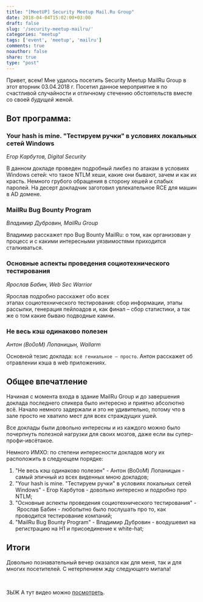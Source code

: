 ```yaml
---
title: "[MeetUP] Security Meetup Mail.Ru Group"
date: 2018-04-04T15:02:00+03:00
draft: false
slug: '/security-meetup-mailru/'
categories: "meetup"
tags: ['event', 'meetup', 'mailru']
comments: true
noauthor: false
share: true
type: "post"
---
```


Привет, всем! Мне удалось посетить Security Meetup MailRu Group в этот вторник 03.04.2018 г. Посетил данное мероприятие я по счастливой случайности и отличному стечению обстоятельств вместе со своей *будущей* женой.

## **Вот программа**:

### **Your hash is mine. "Тестируем ручки" в условиях локальных сетей Windows**

*Егор Карбутов, Digital Security*

В данном докладе проведен подробный ликбез по атакам в условиях Windows сетей: что такое NTLM хеши, какие они бывают, зачем и как их красть. Немного грубого обращения в сторону хешей и слабых паролей. На десерт докладчик заготовил увлекательное RCE для машин в AD домене.

### **MailRu Bug Bounty Program**

*Владимир Дубровин, MailRu Group*

Владимир расскажет про Bug Bounty MailRu: о том, как организован у процесс и с какими интересными уязвимостями приходится сталкиваться.

### **Основные аспекты проведения социотехнического тестирования**

*Ярослав Бабин, Web Sec Warrior*

Ярослав подробно расскажет обо всех этапах социотехнического тестирования: сбор информации, этапы рассылки, генерация пейлоадов и, как финал – сбор статистики, а так же о том какие бываю подводные камни.

### **Не весь кэш одинаково полезен**

*Антон (Bo0oM) Лопаницын, Wallarm*

Основной тезис доклада: `всё гениальное – просто`. Антон расскажет об отравлении кэша в web приложениях.

## **Общее впечатление**

Начиная с момента входа в здание MailRu Group и до завершения доклада последнего спикера было интересно и приятно абсолютно всё. Начало немного задержали и это не удивительно, потому что в зале просто не хватило мест для всех страждущих ушей.

Все доклады были довольно интересны и из каждого можно было почерпнуть полезной нагрузки для своих мозгов, даже если вы супер-профи-ивсётакое.

Немного ИМХО: по степени интересности докладов могу их расположить в следующем порядке:

1. "Не весь кэш одинаково полезен" - Антон (Bo0oM) Лопаницын - самый эпичный из всех виденных мною докладов;
2. "Your hash is mine. "Тестируем ручки" в условиях локальных сетей Windows" - Егор Карбутов - довольно интересно и подробно про NTLM;
3. "Основные аспекты проведения социотехнического тестирования" - Ярослав Бабин - любопытно было послушать про то, как проводится тестирование компаний;
4. "MailRu Bug Bounty Program" - Владимир Дубровин - воодушевил на регистрацию на H1 и присоединение к white-hat;

## **Итоги**

Довольно познавательный вечер оказался как для меня, так и для многих посетителей. С нетерпением жду следующего митапа!

 

ЗЫЖ А тут видео можно [посмотреть](https://www.youtube.com/watch?v=Qw7pvsCTank).
